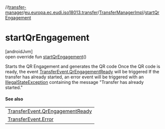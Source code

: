 //[transfer-manager](../../../index.md)/[eu.europa.ec.eudi.iso18013.transfer](../index.md)/[TransferManagerImpl](index.md)/[startQrEngagement](start-qr-engagement.md)

# startQrEngagement

[androidJvm]\
open override fun [startQrEngagement](start-qr-engagement.md)()

Starts the QR Engagement and generates the QR code Once the QR code is ready, the event [TransferEvent.QrEngagementReady](../-transfer-event/-qr-engagement-ready/index.md) will be triggered If the transfer has already started, an error event will be triggered with an [IllegalStateException](https://kotlinlang.org/api/latest/jvm/stdlib/kotlin/-illegal-state-exception/index.html) containing the message &quot;Transfer has already started.&quot;

#### See also

| |
|---|
| [TransferEvent.QrEngagementReady](../-transfer-event/-qr-engagement-ready/index.md) |
| [TransferEvent.Error](../-transfer-event/-error/index.md) |
